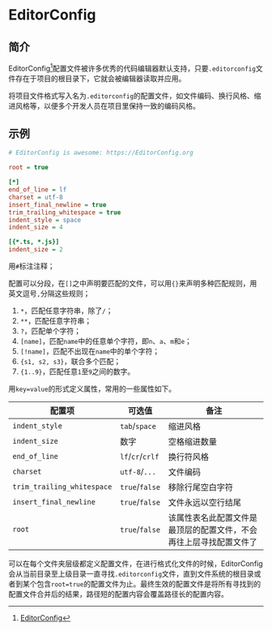# EditorConfig

## 简介

EditorConfig[^1]配置文件被许多优秀的代码编辑器默认支持，只要`.editorconfig`文件存在于项目的根目录下，它就会被编辑器读取并应用。

将项目文件格式写入名为`.editorconfig`的配置文件，如文件编码、换行风格、缩进风格等，以便多个开发人员在项目里保持一致的编码风格。

## 示例

```ini
# EditorConfig is awesome: https://EditorConfig.org

root = true

[*]
end_of_line = lf
charset = utf-8
insert_final_newline = true
trim_trailing_whitespace = true
indent_style = space
indent_size = 4

[{*.ts, *.js}]
indent_size = 2
```

用`#`标注注释；

配置可以分段，在`[]`之中声明要匹配的文件，可以用`{}`来声明多种匹配规则，用英文逗号`,`分隔这些规则；

1. `*`，匹配任意字符串，除了`/`；
2. `**`，匹配任意字符串；
3. `?`，匹配单个字符；
4. `[name]`，匹配`name`中的任意单个字符，即`n`、`a`、`m`和`e`；
5. `[!name]`，匹配不出现在`name`中的单个字符；
6. `{s1, s2, s3}`，联合多个匹配；
7. `{1..9}`，匹配任意`1`至`9`之间的数字。

用`key=value`的形式定义属性，常用的一些属性如下。

| 配置项                     | 可选值           | 备注                                                         |
| -------------------------- | ---------------- | ------------------------------------------------------------ |
| `indent_style`             | `tab`/`space`    | 缩进风格                                                     |
| `indent_size`              | 数字             | 空格缩进数量                                                 |
| `end_of_line`              | `lf`/`cr`/`crlf` | 换行符风格                                                   |
| `charset`                  | `utf-8`/`...`    | 文件编码                                                     |
| `trim_trailing_whitespace` | `true`/`false`   | 移除行尾空白字符                                             |
| `insert_final_newline`     | `true`/`false`   | 文件永远以空行结尾                                           |
| `root`                     | `true`/`false`   | 该属性表名此配置文件是最顶层的配置文件，不会再往上层寻找配置文件了 |

可以在每个文件夹层级都定义配置文件，在进行格式化文件的时候，EditorConfig会从当前目录至上级目录一直寻找`.editorconfig`文件，直到文件系统的根目录或者到某个包含`root=true`的配置文件为止。最终生效的配置文件是将所有寻找到的配置文件合并后的结果，路径短的配置内容会覆盖路径长的配置内容。

[^1]: [EditorConfig](https://editorconfig.org/)

